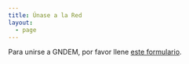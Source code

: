 ```yaml
---
title: Únase a la Red
layout:
  - page
---
```


Para unirse a GNDEM, por favor llene [este formulario](https://www.gndem.org/join).
